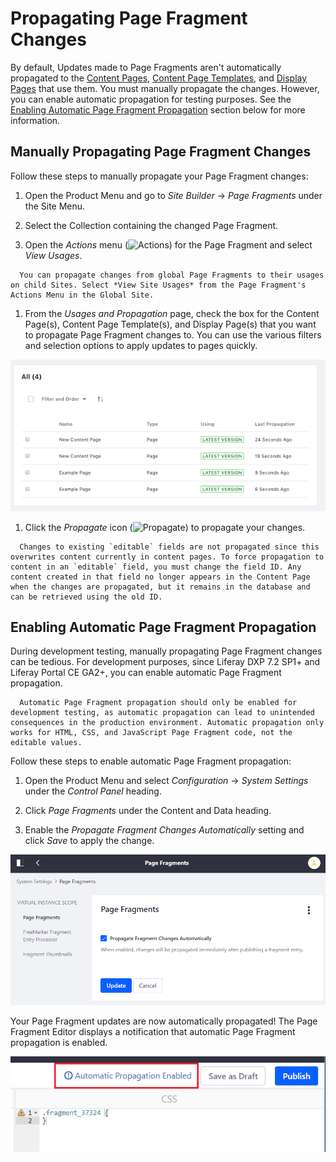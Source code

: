 # Propagating Page Fragment Changes

By default, Updates made to Page Fragments aren't automatically propagated to the [Content Pages](../../creating-pages/content-pages-overview.md), [Content Page Templates](../../creating-pages/creating-a-page-template.md), and [Display Pages](./creating-a-display-page-template.md) that use them. You must manually propagate the changes. However, you can enable automatic propagation for testing purposes. See the [Enabling Automatic Page Fragment Propagation](#enabling-automatic-page-fragment-propagation) section below for more information.

## Manually Propagating Page Fragment Changes

Follow these steps to manually propagate your Page Fragment changes:

1. Open the Product Menu and go to *Site Builder* &rarr; *Page Fragments* under the Site Menu.

1. Select the Collection containing the changed Page Fragment.

1. Open the *Actions* menu (![Actions](../../../images/icon-actions.png)) for the Page Fragment and select *View Usages*.

  ```note::
    You can propagate changes from global Page Fragments to their usages on child Sites. Select *View Site Usages* from the Page Fragment's Actions Menu in the Global Site.
  ```

1. From the *Usages and Propagation* page, check the box for the Content Page(s), Content Page Template(s), and Display Page(s) that you want to propagate Page Fragment changes to. You can use the various filters and selection options to apply updates to pages quickly.

  ![Viewing the Usages and Propagation page.](./propagating-page-fragment-changes/images/01.png)

1. Click the *Propagate* icon (![Propagate](../../../../images/icon-propagate.png)) to propagate your changes.

```note::
  Changes to existing `editable` fields are not propagated since this overwrites content currently in content pages. To force propagation to content in an `editable` field, you must change the field ID. Any content created in that field no longer appears in the Content Page when the changes are propagated, but it remains in the database and can be retrieved using the old ID.
```

## Enabling Automatic Page Fragment Propagation

During development testing, manually propagating Page Fragment changes can be tedious. For development purposes, since Liferay DXP 7.2 SP1+ and Liferay Portal CE GA2+, you can enable automatic Page Fragment propagation.

```note::
  Automatic Page Fragment propagation should only be enabled for development testing, as automatic propagation can lead to unintended consequences in the production environment. Automatic propagation only works for HTML, CSS, and JavaScript Page Fragment code, not the editable values.
```

Follow these steps to enable automatic Page Fragment propagation:

1. Open the Product Menu and select *Configuration* &rarr; *System Settings* under the *Control Panel* heading.

1. Click *Page Fragments* under the Content and Data heading.

1. Enable the *Propagate Fragment Changes Automatically* setting and click *Save* to apply the change.

![Once Page Fragment propagation is enabled, developers can automatically propagate Page Fragment changes to all pages using them.](./propagating-page-fragment-changes/images/02.png)

Your Page Fragment updates are now automatically propagated! The Page Fragment Editor displays a notification that automatic Page Fragment propagation is enabled.

![You're notified when automatic propagation is enabled.](./propagating-page-fragment-changes/images/03.png)
